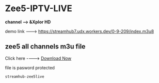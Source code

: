 # Zee5-IPTV-LIVE


**channel --> &Xplor HD**

demo link ---> https://streamhub7.udx.workers.dev/0-9-209/index.m3u8

## zee5 all channels m3u file
Click here ----> [Download Now](https://shrinkme.info/indian-iptv)

file is pasword protected
```
streamhub-zee5live
```



